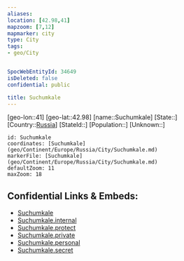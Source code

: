 ```yaml
---
aliases: 
location: [42.98,41]
mapzoom: [7,12] 
mapmarker: city 
type: City
tags:
- geo/City


SpocWebEntityId: 34649
isDeleted: false
confidential: public

title: Suchumkale
---
```

[geo-lon::41]
[geo-lat::42.98]
[name::Suchumkale]
[State::]
[Country::[Russia](geo/Continent/Europe/Russia.md)]
[StateId::]
[Population::]
[Unknown::]


```leaflet
id: Suchumkale
coordinates: [Suchumkale](geo/Continent/Europe/Russia/City/Suchumkale.md)
markerFile: [Suchumkale](geo/Continent/Europe/Russia/City/Suchumkale.md)
defaultZoom: 11 
maxZoom: 18
```


## Confidential Links & Embeds: 
- [Suchumkale](../../../../../../_public/geo/Continent/Europe/Russia/City/Suchumkale.md) 
- [Suchumkale.internal](../../../../../../_internal/geo/Continent/Europe/Russia/City/Suchumkale.internal.md) 
- [Suchumkale.protect](../../../../../../_protect/geo/Continent/Europe/Russia/City/Suchumkale.protect.md) 
- [Suchumkale.private](../../../../../../_private/geo/Continent/Europe/Russia/City/Suchumkale.private.md) 
- [Suchumkale.personal](../../../../../../_personal/geo/Continent/Europe/Russia/City/Suchumkale.personal.md) 
- [Suchumkale.secret](../../../../../../_secret/geo/Continent/Europe/Russia/City/Suchumkale.secret.md) 
